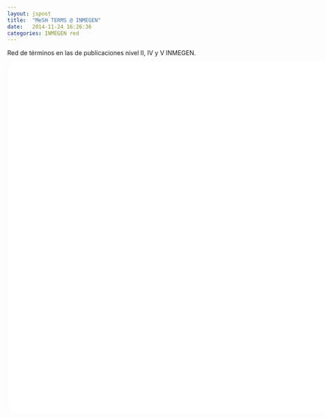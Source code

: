 ```yaml
---
layout: jspost
title:  "MeSH TERMS @ INMEGEN"
date:   2014-11-24 16:26:36
categories: INMEGEN red 
---
```


Red de términos en las de publicaciones nivel II, IV y V INMEGEN.


<div id="chart">
</div>


<style>

.node {
stroke: #cce0ff;
fill: #ffc;
stroke-width: 1.9px;
}

.link {
stroke: #999;
stroke-opacity: 0.3;
}

#chart {
border: 0px solid #aaa;
width: 800px;
height: 800px;
background-color: #Fff;
}
</style>


<script src="http://cdnjs.cloudflare.com/ajax/libs/d3/3.4.13/d3.min.js"></script>

<script src="/static/rspi_mesh.js"></script>
